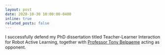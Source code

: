 ```yaml
---
layout: post
date: 2020-10-30 10:00:00-0400
inline: true
related_posts: false
---
```


I successfully defend my PhD dissertation titled Teacher-Learner Interaction for Robot Active Learning, together with [Professor Tony Belpaeme](https://tonybelpaeme.me/) acting as opponent.